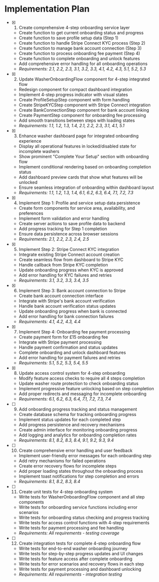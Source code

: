 # Implementation Plan

- [x] 1. Create comprehensive 4-step onboarding service layer
  - Create function to get current onboarding status and progress
  - Create function to save profile setup data (Step 1)
  - Create function to handle Stripe Connect KYC process (Step 2)
  - Create function to manage bank account connection (Step 3)
  - Create function to process onboarding fee payment (Step 4)
  - Create function to complete onboarding and unlock features
  - Add comprehensive error handling for all onboarding operations
  - _Requirements: 2.1, 2.2, 2.3, 3.1, 3.2, 3.3, 4.1, 4.2, 4.3, 5.1, 5.2, 5.3_

- [x] 2. Update WasherOnboardingFlow component for 4-step integrated flow
  - Redesign component for compact dashboard integration
  - Implement 4-step progress indicator with visual states
  - Create ProfileSetupStep component with form handling
  - Create StripeKYCStep component with Stripe Connect integration
  - Create BankConnectionStep component for bank account linking
  - Create PaymentStep component for onboarding fee processing
  - Add smooth transitions between steps with loading states
  - _Requirements: 1.1, 1.2, 1.3, 1.4, 2.1, 2.2, 2.3, 3.1, 4.1, 5.1_

- [x] 3. Enhance washer dashboard page for integrated onboarding experience
  - Display all operational features in locked/disabled state for incomplete washers
  - Show prominent "Complete Your Setup" section with onboarding flow
  - Implement conditional rendering based on onboarding completion status
  - Add dashboard preview cards that show what features will be unlocked
  - Ensure seamless integration of onboarding within dashboard layout
  - _Requirements: 1.1, 1.2, 1.3, 1.4, 6.1, 6.2, 6.3, 6.4, 7.1, 7.2, 7.3_

- [x] 4. Implement Step 1: Profile and service setup data persistence
  - Create form components for service area, availability, and preferences
  - Implement form validation and error handling
  - Create server actions to save profile data to backend
  - Add progress tracking for Step 1 completion
  - Ensure data persistence across browser sessions
  - _Requirements: 2.1, 2.2, 2.3, 2.4, 2.5_

- [x] 5. Implement Step 2: Stripe Connect KYC integration
  - Integrate existing Stripe Connect account creation
  - Create seamless flow from dashboard to Stripe KYC
  - Handle callback from Stripe KYC completion
  - Update onboarding progress when KYC is approved
  - Add error handling for KYC failures and retries
  - _Requirements: 3.1, 3.2, 3.3, 3.4, 3.5_

- [x] 6. Implement Step 3: Bank account connection to Stripe
  - Create bank account connection interface
  - Integrate with Stripe's bank account verification
  - Handle bank account verification status updates
  - Update onboarding progress when bank is connected
  - Add error handling for bank connection failures
  - _Requirements: 4.1, 4.2, 4.3, 4.4_

- [x] 7. Implement Step 4: Onboarding fee payment processing
  - Create payment form for £15 onboarding fee
  - Integrate with Stripe payment processing
  - Handle payment confirmation and status updates
  - Complete onboarding and unlock dashboard features
  - Add error handling for payment failures and retries
  - _Requirements: 5.1, 5.2, 5.3, 5.4, 5.5_

- [x] 8. Update access control system for 4-step onboarding
  - Modify feature access checks to require all 4 steps completion
  - Update washer route protection to check onboarding status
  - Implement progressive feature unlocking based on step completion
  - Add proper redirects and messaging for incomplete onboarding
  - _Requirements: 6.1, 6.2, 6.3, 6.4, 7.1, 7.2, 7.3, 7.4_

- [ ] 9. Add onboarding progress tracking and status management
  - Create database schema for tracking onboarding progress
  - Implement status updates for each completed step
  - Add progress persistence and recovery mechanisms
  - Create admin interface for monitoring onboarding progress
  - Add logging and analytics for onboarding completion rates
  - _Requirements: 8.1, 8.2, 8.3, 8.4, 9.1, 9.2, 9.3, 9.4_

- [ ] 10. Create comprehensive error handling and user feedback
  - Implement user-friendly error messages for each onboarding step
  - Add retry mechanisms for failed operations
  - Create error recovery flows for incomplete steps
  - Add proper loading states throughout the onboarding process
  - Implement toast notifications for step completion and errors
  - _Requirements: 8.1, 8.2, 8.3, 8.4_

- [ ] 11. Create unit tests for 4-step onboarding system
  - Write tests for WasherOnboardingFlow component and all step components
  - Write tests for onboarding service functions including error scenarios
  - Write tests for onboarding status checking and progress tracking
  - Write tests for access control functions with 4-step requirements
  - Write tests for payment processing and fee handling
  - _Requirements: All requirements - testing coverage_

- [ ] 12. Create integration tests for complete 4-step onboarding flow
  - Write tests for end-to-end washer onboarding journey
  - Write tests for step-by-step progress updates and UI changes
  - Write tests for feature access after complete onboarding
  - Write tests for error scenarios and recovery flows in each step
  - Write tests for payment processing and dashboard unlocking
  - _Requirements: All requirements - integration testing_